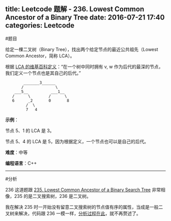 title: Leetcode 题解 - 236. Lowest Common Ancestor of a Binary Tree
date: 2016-07-21 17:40
categories: Leetcode
---

#题目

给定一棵二叉树（Binary Tree），找出两个给定节点的最近公共祖先（Lowest Common Ancestor，简称 LCA）。

<!-- more -->

根据 [LCA 的维基百科定义](https://en.wikipedia.org/wiki/Lowest_common_ancestor)：“在一个树中同时拥有 v, w 作为后代的最深的节点，我们定义一个节点也是其自己的后代。”

            _______3______
           /              \
        ___5__          ___1__
       /      \        /      \
       6      _2       0       8
             /  \
             7   4

**示例**：

节点 5、1 的 LCA 是 3。

节点 5、4 的 LCA 是 5，因为根据定义，一个节点也可以是自己的后代。

**难度**：中等

**编程语言**：C++

---

#分析

236 这道题跟 [235. Lowest Common Ancestor of a Binary Search Tree](https://leetcode.com/problems/lowest-common-ancestor-of-a-binary-search-tree/) 非常相像，235 的是二叉搜索树，236 是二叉树。

我在解决 235 时一开始没有留意二叉搜索树的节点值有序的属性，当成是一般二叉树来解决，代码跟 236 一模一样，[分析过程在此](http://syawlaus.github.io/blog/leetcode/235-lowest-common-ancestor-of-a-binary-search-tree/)，就不再赘述了。
